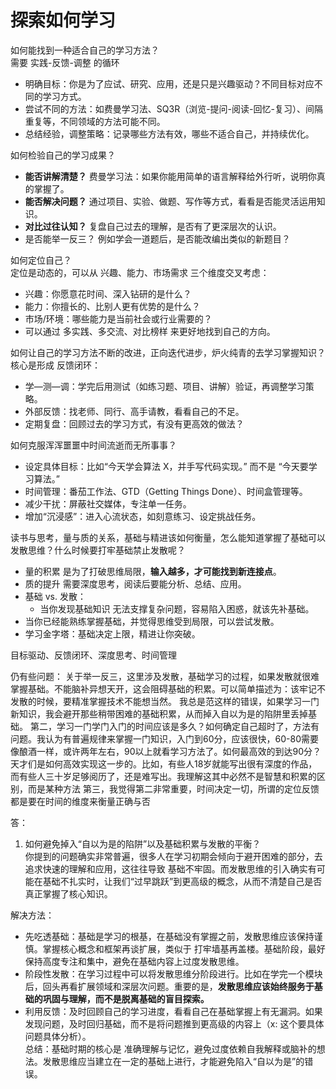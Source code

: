 # 探索如何学习
如何能找到一种适合自己的学习方法？  
需要 实践-反馈-调整 的循环
- 明确目标：你是为了应试、研究、应用，还是只是兴趣驱动？不同目标对应不同的学习方式。
- 尝试不同的方法：如费曼学习法、SQ3R（浏览-提问-阅读-回忆-复习）、间隔重复等，不同领域的方法可能不同。
- 总结经验，调整策略：记录哪些方法有效，哪些不适合自己，并持续优化。


如何检验自己的学习成果？  
- **能否讲解清楚？** 费曼学习法：如果你能用简单的语言解释给外行听，说明你真的掌握了。
- **能否解决问题？** 通过项目、实验、做题、写作等方式，看看是否能灵活运用知识。
- **对比过往认知？** 复盘自己过去的理解，是否有了更深层次的认识。
- 是否能举一反三？ 例如学会一道题后，是否能改编出类似的新题目？


如何定位自己？  
定位是动态的，可以从 兴趣、能力、市场需求 三个维度交叉考虑：

- 兴趣：你愿意花时间、深入钻研的是什么？
- 能力：你擅长的、比别人更有优势的是什么？
- 市场/环境：哪些能力是当前社会或行业需要的？
- 可以通过 多实践、多交流、对比榜样 来更好地找到自己的方向。


如何让自己的学习方法不断的改进，正向迭代进步，炉火纯青的去学习掌握知识？
核心是形成 反馈闭环：  
- 学—测—调：学完后用测试（如练习题、项目、讲解）验证，再调整学习策略。
- 外部反馈：找老师、同行、高手请教，看看自己的不足。
- 定期复盘：回顾过去的学习方式，有没有更高效的做法？

如何克服浑浑噩噩中时间流逝而无所事事？
- 设定具体目标：比如“今天学会算法 X，并手写代码实现。” 而不是 “今天要学习算法。”
- 时间管理：番茄工作法、GTD（Getting Things Done）、时间盒管理等。
- 减少干扰：屏蔽社交媒体，专注单一任务。
- 增加“沉浸感”：进入心流状态，如刻意练习、设定挑战任务。

读书与思考，量与质的关系，基础与精进该如何衡量，怎么能知道掌握了基础可以发散思维？什么时候要打牢基础禁止发散呢？  
- 量的积累 是为了打破思维局限，**输入越多，才可能找到新连接点**。  
- 质的提升 需要深度思考，阅读后要能分析、总结、应用。
- 基础 vs. 发散：  
  - 当你发现基础知识 无法支撑复杂问题，容易陷入困惑，就该先补基础。  
 - 当你已经能熟练掌握基础，并觉得思维受到局限，可以尝试发散。
 - 学习金字塔：基础决定上限，精进让你突破。

 目标驱动、反馈闭环、深度思考、时间管理

仍有些问题：
关于举一反三，这里涉及发散，基础学习的过程，如果发散就很难掌握基础。不能脑补异想天开，这会阻碍基础的积累。可以简单描述为：该牢记不发散的时候，要精准掌握技术不能想当然。
我总是范这样的错误，如果学习一门新知识，我会避开那些稍带困难的基础积累，从而掉入自以为是的陷阱里丢掉基础。
第二，学习一门学门入门的时间应该是多久？如何确定自己超时了，方法有问题。我认为有普遍规律来掌握一门知识，入门到60分，应该很快，60-80需要像酿酒一样，或许两年左右，90以上就看学习方法了。如何最高效的到达90分？天才们是如何高效实现这一步的。比如，有些人18岁就能写出很有深度的作品，而有些人三十岁足够阅历了，还是难写出。我理解这其中必然不是智慧和积累的区别，而是某种方法
第三，我觉得第二非常重要，时间决定一切，所谓的定位反馈都是要在时间的维度来衡量正确与否

答：  
 1. 如何避免掉入“自以为是的陷阱”以及基础积累与发散的平衡？  
 你提到的问题确实非常普遍，很多人在学习初期会倾向于避开困难的部分，去追求快速的理解和应用，这往往导致 基础不牢固。而发散思维的引入确实有可能在基础不扎实时，让我们“过早跳跃”到更高级的概念，从而不清楚自己是否真正掌握了核心知识。  
 
 解决方法：  
- 先吃透基础：基础是学习的根基，在基础没有掌握之前，发散思维应该保持谨慎。掌握核心概念和框架再谈扩展，类似于 打牢墙基再盖楼。基础阶段，最好保持高度专注和集中，避免在基础内容上过度发散思维。  
- 阶段性发散：在学习过程中可以将发散思维分阶段进行。比如在学完一个模块后，回头再看扩展领域和深层次问题。重要的是，**发散思维应该始终服务于基础的巩固与理解，而不是脱离基础的盲目探索。**  
- 利用反馈：及时回顾自己的学习进度，看看自己在基础掌握上有无漏洞。如果发现问题，及时回归基础，而不是将问题推到更高级的内容上（x: 这个要具体问题具体分析）。  
总结：基础时期的核心是 准确理解与记忆，避免过度依赖自我解释或脑补的想法。发散思维应当建立在一定的基础上进行，才能避免陷入“自以为是”的错误。
